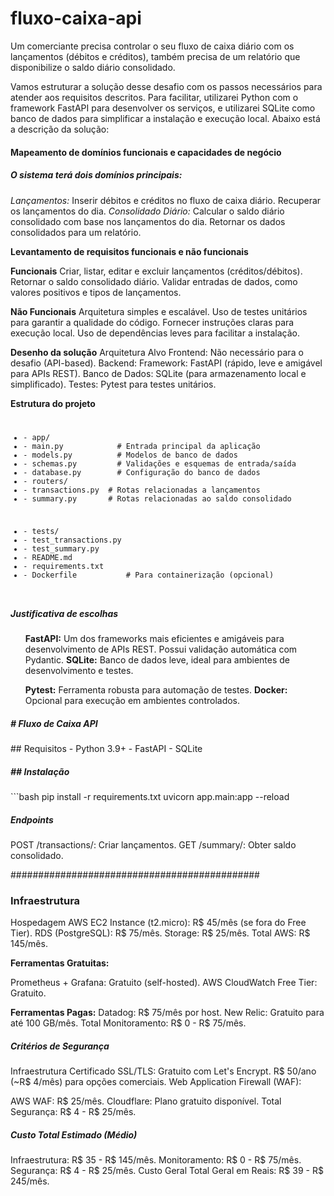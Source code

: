 # fluxo-caixa-api
Um comerciante precisa controlar o seu fluxo de caixa diário com os lançamentos (débitos e créditos), também precisa de um relatório que disponibilize o saldo diário consolidado.


Vamos estruturar a solução desse desafio com os passos necessários para atender aos requisitos descritos. Para facilitar, utilizarei Python com o framework FastAPI para desenvolver os serviços, e utilizarei SQLite como banco de dados para simplificar a instalação e execução local. Abaixo está a descrição da solução:

<h4> Mapeamento de domínios funcionais e capacidades de negócio </h4>

<h5>O sistema terá dois domínios principais:</h5>

<i>Lançamentos:</i>
Inserir débitos e créditos no fluxo de caixa diário.
Recuperar os lançamentos do dia.
<i>Consolidado Diário:</i>
Calcular o saldo diário consolidado com base nos lançamentos do dia.
Retornar os dados consolidados para um relatório.

<b>Levantamento de requisitos funcionais e não funcionais</b>

<b>Funcionais</b>
Criar, listar, editar e excluir lançamentos (créditos/débitos).
Retornar o saldo consolidado diário.
Validar entradas de dados, como valores positivos e tipos de lançamentos.

<b>Não Funcionais</b>
Arquitetura simples e escalável.
Uso de testes unitários para garantir a qualidade do código.
Fornecer instruções claras para execução local.
Uso de dependências leves para facilitar a instalação.

<b>Desenho da solução</b>
Arquitetura Alvo
Frontend: Não necessário para o desafio (API-based).
Backend:
Framework: FastAPI (rápido, leve e amigável para APIs REST).
Banco de Dados: SQLite (para armazenamento local e simplificado).
Testes: Pytest para testes unitários.

<b>Estrutura do projeto</b>
<code>

<ul><li>- app/
<li>- main.py            # Entrada principal da aplicação
<li>- models.py          # Modelos de banco de dados
<li>- schemas.py         # Validações e esquemas de entrada/saída
<li>- database.py        # Configuração do banco de dados
<li>- routers/
<li>- transactions.py  # Rotas relacionadas a lançamentos
<li>- summary.py       # Rotas relacionadas ao saldo consolidado
</ul>
<ul><li>- tests/
<li>- test_transactions.py
<li>- test_summary.py
<li>- README.md
<li>- requirements.txt
<li>- Dockerfile           # Para containerização (opcional)
</ul>
</code>



<h5><b>Justificativa de escolhas</b></h5>
 <ul><b>FastAPI:</b> Um dos frameworks mais eficientes e amigáveis para desenvolvimento de APIs REST. Possui validação automática com Pydantic.
<b>SQLite:</b> Banco de dados leve, ideal para ambientes de desenvolvimento e testes.
 
<b>Pytest:</b> Ferramenta robusta para automação de testes.
<b>Docker:</b> Opcional para execução em ambientes controlados.
 </ul>


<h5><b># Fluxo de Caixa API</b></h5>
## Requisitos
- Python 3.9+
- FastAPI
- SQLite

<h5><b>## Instalação</b></h5>
```bash
pip install -r requirements.txt
uvicorn app.main:app --reload

<h5><b>Endpoints</b></h5>
POST /transactions/: Criar lançamentos.
GET /summary/: Obter saldo consolidado.

#############################################

<h3><b>Infraestrutura</b></h3>
Hospedagem
AWS
EC2 Instance (t2.micro): R$ 45/mês (se fora do Free Tier).
RDS (PostgreSQL): R$ 75/mês.
Storage: R$ 25/mês.
Total AWS: R$ 145/mês.

<b>Ferramentas Gratuitas:</b>

Prometheus + Grafana: Gratuito (self-hosted).
AWS CloudWatch Free Tier: Gratuito.

<b>Ferramentas Pagas:</b>
Datadog: R$ 75/mês por host.
New Relic: Gratuito para até 100 GB/mês.
Total Monitoramento: R$ 0 - R$ 75/mês.

<h5><b>Critérios de Segurança</h5></b>
Infraestrutura
Certificado SSL/TLS:
Gratuito com Let's Encrypt.
R$ 50/ano (~R$ 4/mês) para opções comerciais.
Web Application Firewall (WAF):

AWS WAF: R$ 25/mês.
Cloudflare: Plano gratuito disponível.
Total Segurança: R$ 4 - R$ 25/mês.

<h5><b>Custo Total Estimado (Médio)</h5></b>
Infraestrutura: R$ 35 - R$ 145/mês.
Monitoramento: R$ 0 - R$ 75/mês.
Segurança: R$ 4 - R$ 25/mês.
Custo Geral
Total Geral em Reais: R$ 39 - R$ 245/mês.





